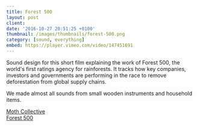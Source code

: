 ```yaml
---
title: Forest 500
layout: post
client:
date: '2016-10-27 20:51:25 +0100'
thumbnail: /images/thumbnails/forest-500.png
category: [sound, everything]
embed: https://player.vimeo.com/video/147451691
---
```


Sound design for this short film explaining the work of Forest 500, the world's first ratings agency for rainforests. It tracks how key companies, investors and governments are performing in the race to remove deforestation from global supply chains.

We made almost all sounds from small wooden instruments and household items.

[Moth Collective](http://www.mothcollective.co.uk/)  
[Forest 500](http://www.forest500.org)
